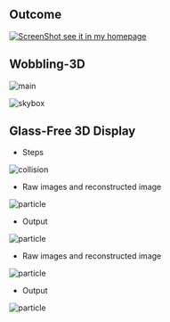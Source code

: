 ## Outcome
[![ScreenShot](https://github.com/zejdtc/Glass-Free-3D-Display-Based-On-Lenticular-Lens/blob/master/ScreenShots/horrible.jpg) see it in my homepage](http://njz-page.com/projects.html)


## Wobbling-3D

![main](https://github.com/zejdtc/Glass-Free-3D-Display-Based-On-Lenticular-Lens/blob/master/ScreenShots/1.jpg)


![skybox](https://github.com/zejdtc/Glass-Free-3D-Display-Based-On-Lenticular-Lens/blob/master/ScreenShots/2.jpg)

## Glass-Free 3D Display

- Steps

![collision](https://github.com/zejdtc/Glass-Free-3D-Display-Based-On-Lenticular-Lens/blob/master/ScreenShots/3.jpg)

- Raw images and reconstructed image

![particle](https://github.com/zejdtc/Glass-Free-3D-Display-Based-On-Lenticular-Lens/blob/master/ScreenShots/4.jpg)

- Output

![particle](https://github.com/zejdtc/Glass-Free-3D-Display-Based-On-Lenticular-Lens/blob/master/ScreenShots/5.jpg)


- Raw images and reconstructed image


![particle](https://github.com/zejdtc/Glass-Free-3D-Display-Based-On-Lenticular-Lens/blob/master/ScreenShots/6.jpg)

- Output

![particle](https://github.com/zejdtc/Glass-Free-3D-Display-Based-On-Lenticular-Lens/blob/master/ScreenShots/7.jpg)

